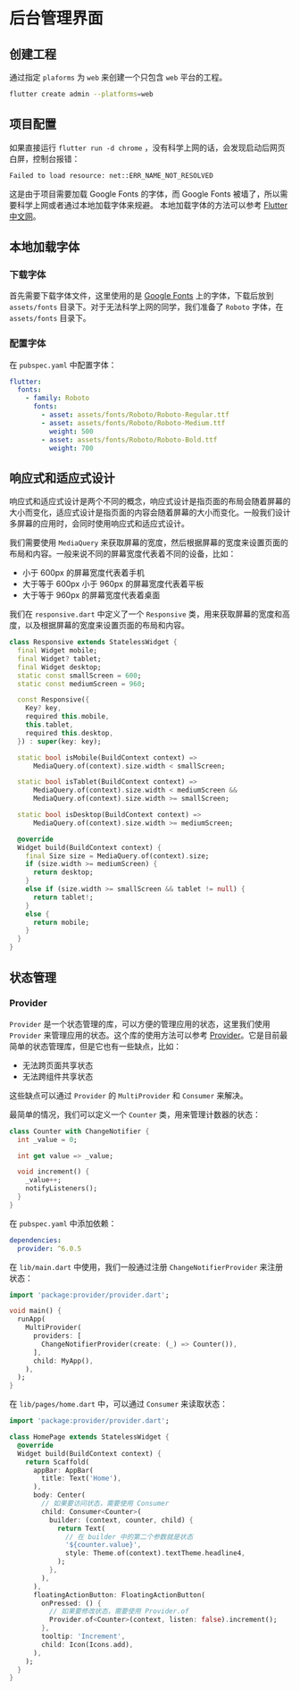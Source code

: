 # 后台管理界面

## 创建工程

通过指定 `plaforms` 为 `web` 来创建一个只包含 `web` 平台的工程。

```bash
flutter create admin --platforms=web
```

## 项目配置

如果直接运行 `flutter run -d chrome` ，没有科学上网的话，会发现启动后网页白屏，控制台报错：

```bash
Failed to load resource: net::ERR_NAME_NOT_RESOLVED
```

这是由于项目需要加载 Google Fonts 的字体，而 Google Fonts 被墙了，所以需要科学上网或者通过本地加载字体来规避。
本地加载字体的方法可以参考 [Flutter 中文网](https://flutter.cn/docs/cookbook/design/fonts)。

## 本地加载字体

### 下载字体

首先需要下载字体文件，这里使用的是 [Google Fonts](https://fonts.google.com/) 上的字体，下载后放到 `assets/fonts` 目录下。对于无法科学上网的同学，我们准备了 `Roboto` 字体，在 `assets/fonts` 目录下。

### 配置字体

在 `pubspec.yaml` 中配置字体：

```yaml
flutter:
  fonts:
    - family: Roboto
      fonts:
        - asset: assets/fonts/Roboto/Roboto-Regular.ttf
        - asset: assets/fonts/Roboto/Roboto-Medium.ttf
          weight: 500
        - asset: assets/fonts/Roboto/Roboto-Bold.ttf
          weight: 700
```

## 响应式和适应式设计

响应式和适应式设计是两个不同的概念，响应式设计是指页面的布局会随着屏幕的大小而变化，适应式设计是指页面的内容会随着屏幕的大小而变化。一般我们设计多屏幕的应用时，会同时使用响应式和适应式设计。

我们需要使用 `MediaQuery` 来获取屏幕的宽度，然后根据屏幕的宽度来设置页面的布局和内容。一般来说不同的屏幕宽度代表着不同的设备，比如：

- 小于 600px 的屏幕宽度代表着手机
- 大于等于 600px 小于 960px 的屏幕宽度代表着平板
- 大于等于 960px 的屏幕宽度代表着桌面

我们在 `responsive.dart` 中定义了一个 `Responsive` 类，用来获取屏幕的宽度和高度，以及根据屏幕的宽度来设置页面的布局和内容。

```dart
class Responsive extends StatelessWidget {
  final Widget mobile;
  final Widget? tablet;
  final Widget desktop;
  static const smallScreen = 600;
  static const mediumScreen = 960;

  const Responsive({
    Key? key,
    required this.mobile,
    this.tablet,
    required this.desktop,
  }) : super(key: key);

  static bool isMobile(BuildContext context) =>
      MediaQuery.of(context).size.width < smallScreen;

  static bool isTablet(BuildContext context) =>
      MediaQuery.of(context).size.width < mediumScreen &&
      MediaQuery.of(context).size.width >= smallScreen;

  static bool isDesktop(BuildContext context) =>
      MediaQuery.of(context).size.width >= mediumScreen;

  @override
  Widget build(BuildContext context) {
    final Size size = MediaQuery.of(context).size;
    if (size.width >= mediumScreen) {
      return desktop;
    }
    else if (size.width >= smallScreen && tablet != null) {
      return tablet!;
    }
    else {
      return mobile;
    }
  }
}
```

## 状态管理

### Provider

`Provider` 是一个状态管理的库，可以方便的管理应用的状态，这里我们使用 `Provider` 来管理应用的状态。这个库的使用方法可以参考 [Provider](https://pub.dev/packages/provider)。它是目前最简单的状态管理库，但是它也有一些缺点，比如：

- 无法跨页面共享状态
- 无法跨组件共享状态

这些缺点可以通过 `Provider` 的 `MultiProvider` 和 `Consumer` 来解决。

最简单的情况，我们可以定义一个 `Counter` 类，用来管理计数器的状态：

```dart
class Counter with ChangeNotifier {
  int _value = 0;

  int get value => _value;

  void increment() {
    _value++;
    notifyListeners();
  }
}
```

在 `pubspec.yaml` 中添加依赖：

```yaml
dependencies:
  provider: ^6.0.5
```

在 `lib/main.dart` 中使用，我们一般通过注册 `ChangeNotifierProvider` 来注册状态：

```dart
import 'package:provider/provider.dart';

void main() {
  runApp(
    MultiProvider(
      providers: [
        ChangeNotifierProvider(create: (_) => Counter()),
      ],
      child: MyApp(),
    ),
  );
}
```

在 `lib/pages/home.dart` 中，可以通过 `Consumer` 来读取状态：

```dart
import 'package:provider/provider.dart';

class HomePage extends StatelessWidget {
  @override
  Widget build(BuildContext context) {
    return Scaffold(
      appBar: AppBar(
        title: Text('Home'),
      ),
      body: Center(
        // 如果要访问状态，需要使用 Consumer
        child: Consumer<Counter>(
          builder: (context, counter, child) {
            return Text(
              // 在 builder 中的第二个参数就是状态
              '${counter.value}',
              style: Theme.of(context).textTheme.headline4,
            );
          },
        ),
      ),
      floatingActionButton: FloatingActionButton(
        onPressed: () {
          // 如果要修改状态，需要使用 Provider.of
          Provider.of<Counter>(context, listen: false).increment();
        },
        tooltip: 'Increment',
        child: Icon(Icons.add),
      ),
    );
  }
}
```
